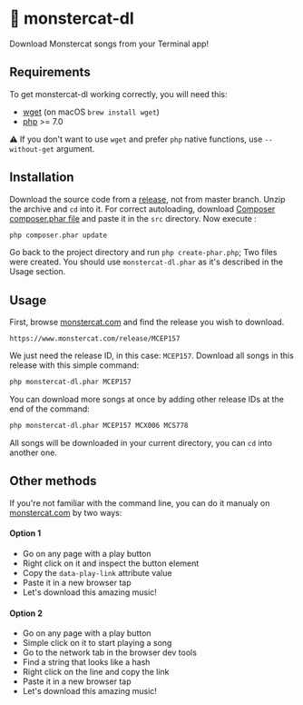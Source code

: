 # :musical_note: monstercat-dl

Download Monstercat songs from your Terminal app!

## Requirements

To get monstercat-dl working correctly, you will need this:
- [wget](https://www.gnu.org/software/wget/) (on macOS `brew install wget`)
- [php](https://php.net) >= 7.0

:warning: If you don't want to use `wget` and prefer `php` native functions, use `--without-get` argument.

## Installation

Download the source code from a [release](https://github.com/d9beuD/monstercat-dl/releases), not from master branch.
Unzip the archive and `cd` into it.
For correct autoloading, download [Composer composer.phar file](https://getcomposer.org/composer.phar) and paste it in the `src` directory. Now execute :

```bash
php composer.phar update
```

Go back to the project directory and run `php create-phar.php`;
Two files were created. You should use `monstercat-dl.phar` as it's described in the Usage section.

## Usage

First, browse [monstercat.com](https://www.monstercat.com) and find the release you wish to download.

```
https://www.monstercat.com/release/MCEP157
```

We just need the release ID, in this case: `MCEP157`.
Download all songs in this release with this simple command:

```bash
php monstercat-dl.phar MCEP157
```

You can download more songs at once by adding other release IDs at the end of the command:
```bash
php monstercat-dl.phar MCEP157 MCX006 MCS778
```

All songs will be downloaded in your current directory, you can `cd` into another one.

## Other methods

If you're not familiar with the command line, you can do it manualy on [monstercat.com](https://www.monstercat.com) by two ways:

#### Option 1
- Go on any page with a play button
- Right click on it and inspect the button element
- Copy the `data-play-link` attribute value
- Paste it in a new browser tap
- Let's download this amazing music!

#### Option 2
- Go on any page with a play button
- Simple click on it to start playing a song
- Go to the network tab in the browser dev tools
- Find a string that looks like a hash
- Right click on the line and copy the link
- Paste it in a new browser tap
- Let's download this amazing music!
